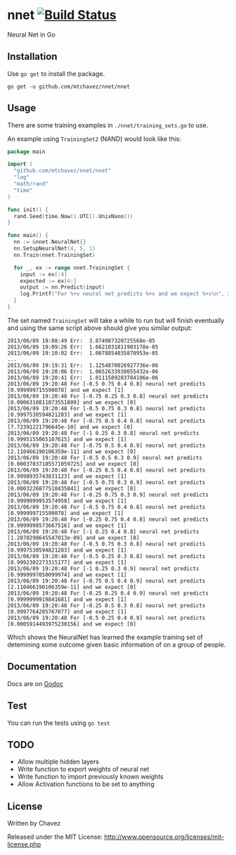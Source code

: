 nnet [![Build Status](https://travis-ci.org/mtchavez/nnet.png)](https://travis-ci.org/mtchavez/nnet)
====

Neural Net in Go

## Installation

Use ```go get``` to install the package.

```
go get -u github.com/mtchavez/nnet/nnet
```

## Usage

There are some training examples in ```./nnet/training_sets.go``` to use.

An example using ```TrainingSet2``` (NAND) would look like this:

```go
package main

import (
  "github.com/mtchavez/nnet/nnet"
  "log"
  "math/rand"
  "time"
)

func init() {
  rand.Seed(time.Now().UTC().UnixNano())
}

func main() {
  nn := &nnet.NeuralNet{}
  nn.SetupNeuralNet(4, 5, 1)
  nn.Train(nnet.TrainingSet)

  for _, ex := range nnet.TrainingSet {
    input := ex[:4]
    expected := ex[4:]
    output := nn.Predict(input)
    log.Printf("For %+v neural net predicts %+v and we expect %+v\n", input, output, expected)
  }
}
```

The set named ```TrainingSet``` will take a while to run but will finish eventually
and using the same script above should give you similar output:

```
2013/06/09 19:08:49 Err:  3.874987320725568e-05
2013/06/09 19:09:26 Err:  1.6621031811903178e-05
2013/06/09 19:10:02 Err:  1.0078854035870953e-05
...
2013/06/09 19:19:31 Err:  1.1254870026927736e-06
2013/06/09 19:20:06 Err:  1.0652633938055432e-06
2013/06/09 19:20:41 Err:  1.0111589283784186e-06
2013/06/09 19:20:48 For [-0.5 0.75 0.4 0.8] neural net predicts [0.999999715590078] and we expect [1]
2013/06/09 19:20:48 For [-0.75 0.25 0.3 0.8] neural net predicts [0.0006310811073551809] and we expect [0]
2013/06/09 19:20:48 For [-0.5 0.75 0.3 0.8] neural net predicts [0.9997530594821283] and we expect [1]
2013/06/09 19:20:48 For [-0.75 0.5 0.4 0.8] neural net predicts [7.72391221796645e-10] and we expect [0]
2013/06/09 19:20:48 For [-1 0.25 0.3 0.8] neural net predicts [0.9995155065107615] and we expect [1]
2013/06/09 19:20:48 For [-0.75 0.5 0.4 0.9] neural net predicts [2.110466190106359e-11] and we expect [0]
2013/06/09 19:20:48 For [-0.5 0.5 0.3 0.9] neural net predicts [0.00037037185571059725] and we expect [0]
2013/06/09 19:20:48 For [-0.25 0.5 0.4 0.8] neural net predicts [0.9998935743831123] and we expect [1]
2013/06/09 19:20:48 For [-0.5 0.75 0.3 0.9] neural net predicts [0.0003226877510435841] and we expect [0]
2013/06/09 19:20:48 For [-0.25 0.75 0.3 0.9] neural net predicts [0.9999999953574958] and we expect [1]
2013/06/09 19:20:48 For [-0.5 0.75 0.4 0.8] neural net predicts [0.999999715590078] and we expect [1]
2013/06/09 19:20:48 For [-0.25 0.75 0.4 0.8] neural net predicts [0.9999998573667516] and we expect [1]
2013/06/09 19:20:48 For [-1 0.25 0.4 0.8] neural net predicts [1.2870298645547013e-09] and we expect [0]
2013/06/09 19:20:48 For [-0.5 0.75 0.3 0.8] neural net predicts [0.9997530594821283] and we expect [1]
2013/06/09 19:20:48 For [-0.5 0.25 0.3 0.8] neural net predicts [0.9992302273315177] and we expect [1]
2013/06/09 19:20:48 For [-1 0.25 0.3 0.9] neural net predicts [0.9999997050099974] and we expect [1]
2013/06/09 19:20:48 For [-0.75 0.5 0.4 0.9] neural net predicts [2.110466190106359e-11] and we expect [0]
2013/06/09 19:20:48 For [-0.25 0.25 0.4 0.9] neural net predicts [0.9999999919841681] and we expect [1]
2013/06/09 19:20:48 For [-0.25 0.5 0.3 0.8] neural net predicts [0.9997764205767077] and we expect [1]
2013/06/09 19:20:48 For [-0.5 0.25 0.4 0.9] neural net predicts [0.0005914493975230156] and we expect [0]
```

Which shows the NeuralNet has learned the example training set of detemining some outcome given
basic information of on a group of people.

## Documentation

Docs are on [Godoc](http://godoc.org/github.com/mtchavez/nnet/nnet)

## Test

You can run the tests using ```go test```

## TODO

* Allow multiple hidden layers
* Write function to export weights of neural net
* Write function to import previously known weights
* Allow Activation functions to be set to anything

## License
Written by Chavez

Released under the MIT License: http://www.opensource.org/licenses/mit-license.php
